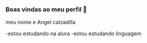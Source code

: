 ### Boas vindas ao meu perfil 💙

meu nome e Angel calzadilla

-estou estudando na alura
-estou estudando linguagem


